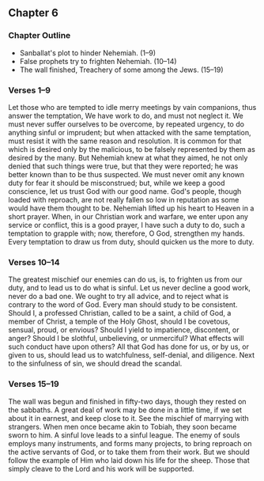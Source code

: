 ## Chapter 6

### Chapter Outline

- Sanballat's plot to hinder Nehemiah. (1–9)
- False prophets try to frighten Nehemiah. (10–14)
- The wall finished, Treachery of some among the Jews. (15–19)

### Verses 1–9

Let those who are tempted to idle merry meetings by vain companions, thus answer the temptation, We have work to do, and must not neglect it. We must never suffer ourselves to be overcome, by repeated urgency, to do anything sinful or imprudent; but when attacked with the same temptation, must resist it with the same reason and resolution. It is common for that which is desired only by the malicious, to be falsely represented by them as desired by the many. But Nehemiah knew at what they aimed, he not only denied that such things were true, but that they were reported; he was better known than to be thus suspected. We must never omit any known duty for fear it should be misconstrued; but, while we keep a good conscience, let us trust God with our good name. God's people, though loaded with reproach, are not really fallen so low in reputation as some would have them thought to be. Nehemiah lifted up his heart to Heaven in a short prayer. When, in our Christian work and warfare, we enter upon any service or conflict, this is a good prayer, I have such a duty to do, such a temptation to grapple with; now, therefore, O God, strengthen my hands. Every temptation to draw us from duty, should quicken us the more to duty.

### Verses 10–14

The greatest mischief our enemies can do us, is, to frighten us from our duty, and to lead us to do what is sinful. Let us never decline a good work, never do a bad one. We ought to try all advice, and to reject what is contrary to the word of God. Every man should study to be consistent. Should I, a professed Christian, called to be a saint, a child of God, a member of Christ, a temple of the Holy Ghost, should I be covetous, sensual, proud, or envious? Should I yield to impatience, discontent, or anger? Should I be slothful, unbelieving, or unmerciful? What effects will such conduct have upon others? All that God has done for us, or by us, or given to us, should lead us to watchfulness, self-denial, and diligence. Next to the sinfulness of sin, we should dread the scandal.

### Verses 15–19

The wall was begun and finished in fifty-two days, though they rested on the sabbaths. A great deal of work may be done in a little time, if we set about it in earnest, and keep close to it. See the mischief of marrying with strangers. When men once became akin to Tobiah, they soon became sworn to him. A sinful love leads to a sinful league. The enemy of souls employs many instruments, and forms many projects, to bring reproach on the active servants of God, or to take them from their work. But we should follow the example of Him who laid down his life for the sheep. Those that simply cleave to the Lord and his work will be supported.


